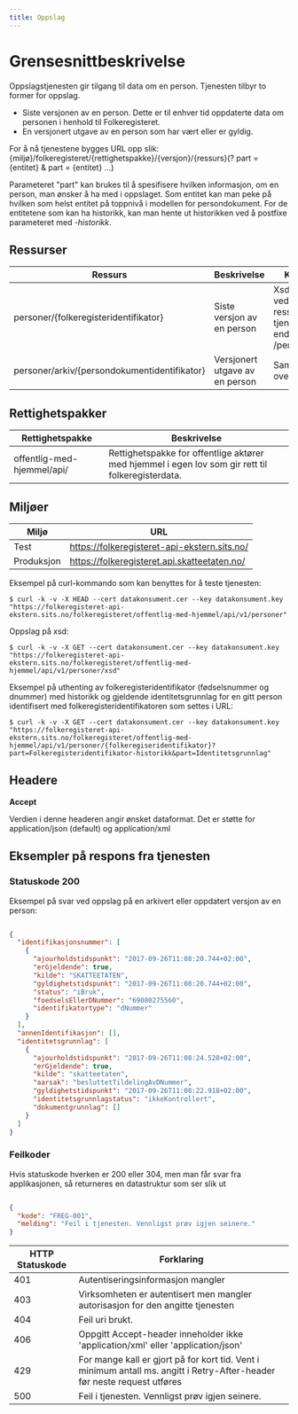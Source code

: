 ```yaml
---
title: Oppslag
---
```


# Grensesnittbeskrivelse
Oppslagstjenesten gir tilgang til data om en person. Tjenesten tilbyr to former for oppslag. 
   * Siste versjonen av en person. Dette er til enhver tid oppdaterte data om personen i henhold til Folkeregisteret. 
   * En versjonert utgave av en person som har vært eller er gyldig. 

For å nå tjenestene bygges URL opp slik:
{miljø}/folkeregisteret/{rettighetspakke}/{versjon}/{ressurs}(? part = {entitet} & part = {entitet} ...)

Parameteret "part" kan brukes til å spesifisere hvilken informasjon, om en person, man ønsker å ha med i oppslaget. Som entitet kan man peke på hvilken som helst entitet på toppnivå i modellen for persondokument. For de entitetene som kan ha historikk, kan man hente ut historikken ved å postfixe parameteret med *-historikk*.

## Ressurser
| Ressurs | Beskrivelse | Kontrakt |
|---------|-------------|----------|
|personer/{folkeregisteridentifikator}| Siste versjon av en person | Xsd finnes ved å slå opp ressurs på tjenestens endepunkt - /personer/xsd |
|personer/arkiv/{persondokumentidentifikator} | Versjonert utgave av en person | Samme som ovenfor |

## Rettighetspakker

| Rettighetspakke|Beskrivelse|
|----------------|-----------|
|offentlig-med-hjemmel/api/| Rettighetspakke for offentlige aktører med hjemmel i egen lov som gir rett til folkeregisterdata.

## Miljøer

| Miljø | URL | 
|-------|-----|
| Test| https://folkeregisteret-api-ekstern.sits.no/ | 
| Produksjon | https://folkeregisteret.api.skatteetaten.no/ |  

Eksempel på curl-kommando som kan benyttes for å teste tjenesten:

`$ curl -k -v -X HEAD --cert datakonsument.cer --key datakonsument.key "https://folkeregisteret-api-ekstern.sits.no/folkeregisteret/offentlig-med-hjemmel/api/v1/personer"`

Oppslag på xsd:

`$ curl -k -v -X GET --cert datakonsument.cer --key datakonsument.key "https://folkeregisteret-api-ekstern.sits.no/folkeregisteret/offentlig-med-hjemmel/api/v1/personer/xsd"`

Eksempel på uthenting av folkeregisteridentifikator (fødselsnummer og dnummer) med historikk og gjeldende identitetsgrunnlag for en gitt person identifisert med folkeregisteridentifikatoren som settes i URL: 

`$ curl -k -v -X GET --cert datakonsument.cer --key datakonsument.key "https://folkeregisteret-api-ekstern.sits.no/folkeregisteret/offentlig-med-hjemmel/api/v1/personer/{folkeregiseridentifikator}?part=Folkeregisteridentifikator-historikk&part=Identitetsgrunnlag"`

## Headere

**Accept**

Verdien i denne headeren angir ønsket dataformat. Det er støtte for application/json (default) og application/xml

## Eksempler på respons fra tjenesten

### Statuskode 200
Eksempel på svar ved oppslag på en arkivert eller oppdatert versjon av en person:
```json

{
  "identifikasjonsnummer": [
    {
      "ajourholdstidspunkt": "2017-09-26T11:08:20.744+02:00",
      "erGjeldende": true,
      "kilde": "SKATTEETATEN",
      "gyldighetstidspunkt": "2017-09-26T11:08:20.744+02:00",
      "status": "iBruk",
      "foedselsEllerDNummer": "69080275560",
      "identifikatortype": "dNummer"
    }
  ],
  "annenIdentifikasjon": [],
  "identitetsgrunnlag": [
    {
      "ajourholdstidspunkt": "2017-09-26T11:08:24.528+02:00",
      "erGjeldende": true,
      "kilde": "skatteetaten",
      "aarsak": "besluttetTildelingAvDNummer",
      "gyldighetstidspunkt": "2017-09-26T11:08:22.918+02:00",
      "identitetsgrunnlagstatus": "ikkeKontrollert",
      "dokumentgrunnlag": []
    }
  ]
}
```

### Feilkoder
Hvis statuskode hverken er 200 eller 304, men man får svar fra applikasjonen, så returneres en datastruktur som ser slik ut

```json

{
  "kode": "FREG-001",
  "melding": "Feil i tjenesten. Vennligst prøv igjen seinere."
}
```

| HTTP Statuskode |  Forklaring |
|----------|-------|
| 401 | Autentiseringsinformasjon mangler |
| 403 | Virksomheten er autentisert men mangler autorisasjon for den angitte tjenesten |
| 404 | Feil uri brukt. |
| 406 | Oppgitt Accept-header inneholder ikke 'application/xml' eller 'application/json' |
| 429 | For mange kall er gjort på for kort tid. Vent i minimum antall ms. angitt i Retry-After-header før neste request utføres |
| 500 | Feil i tjenesten. Vennligst prøv igjen seinere. |
